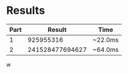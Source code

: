 # Results

| Part | Result | Time |
| --- | --- | --- |
| 1 | 925955316 | ~22.0ms |
| 2 | 241528477694627 | ~64.0ms |
w